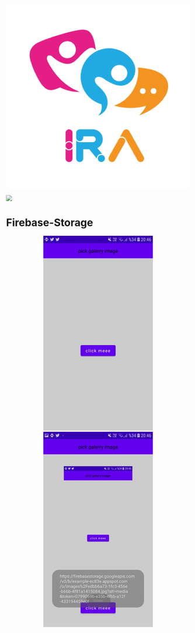 ![Now in Android](https://github.com/hkubratkn/List-JumpToTop/blob/main/images/unnamed%20(1).png "Ira")

<a href="https://play.google.com/store/apps/details?id=com.kapirti.ira"><img src="https://play.google.com/intl/en_us/badges/static/images/badges/en_badge_web_generic.png" height="70"></a>

# Firebase-Storage

<p align="center">
  <img src="images/st1.jpg" width="300" />
  <img src="images/st2.jpg" width="300" />
</p>
